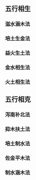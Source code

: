 
## 五行相生

### 滋水涵木法
### 培土生金法
### 益火生土法
### 金水相生法
### 火土相生法

## 五行相克

### 泻南补北法

### 抑木扶土法

### 培土制水法

### 佐金平木法

### 制水涵木法

